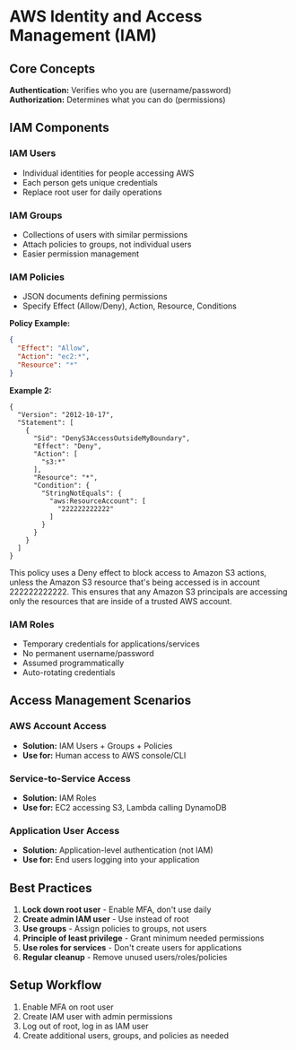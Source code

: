 # AWS Identity and Access Management (IAM)

## Core Concepts

**Authentication:** Verifies who you are (username/password)  
**Authorization:** Determines what you can do (permissions)

## IAM Components

### IAM Users
- Individual identities for people accessing AWS
- Each person gets unique credentials
- Replace root user for daily operations

### IAM Groups
- Collections of users with similar permissions
- Attach policies to groups, not individual users
- Easier permission management

### IAM Policies
- JSON documents defining permissions
- Specify Effect (Allow/Deny), Action, Resource, Conditions

**Policy Example:**
```json
{
  "Effect": "Allow",
  "Action": "ec2:*",
  "Resource": "*"
}
```

**Example 2:**

```
{
  "Version": "2012-10-17",
  "Statement": [
    {
      "Sid": "DenyS3AccessOutsideMyBoundary",
      "Effect": "Deny",
      "Action": [
        "s3:*"
      ],
      "Resource": "*",
      "Condition": {
        "StringNotEquals": {
          "aws:ResourceAccount": [
            "222222222222"
          ]
        }
      }
    }
  ]
}
```

This policy uses a Deny effect to block access to Amazon S3 actions, unless the Amazon S3 resource that's being accessed is in account 222222222222. This ensures that any Amazon S3 principals are accessing only the resources that are inside of a trusted AWS account.

### IAM Roles
- Temporary credentials for applications/services
- No permanent username/password
- Assumed programmatically
- Auto-rotating credentials

## Access Management Scenarios

### AWS Account Access
- **Solution:** IAM Users + Groups + Policies
- **Use for:** Human access to AWS console/CLI

### Service-to-Service Access
- **Solution:** IAM Roles
- **Use for:** EC2 accessing S3, Lambda calling DynamoDB

### Application User Access
- **Solution:** Application-level authentication (not IAM)
- **Use for:** End users logging into your application

## Best Practices

1. **Lock down root user** - Enable MFA, don't use daily
2. **Create admin IAM user** - Use instead of root
3. **Use groups** - Assign policies to groups, not users
4. **Principle of least privilege** - Grant minimum needed permissions
5. **Use roles for services** - Don't create users for applications
6. **Regular cleanup** - Remove unused users/roles/policies

## Setup Workflow

1. Enable MFA on root user
2. Create IAM user with admin permissions
3. Log out of root, log in as IAM user
4. Create additional users, groups, and policies as needed